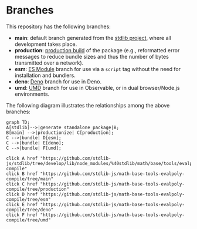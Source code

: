 <!--

@license Apache-2.0

Copyright (c) 2022 The Stdlib Authors.

Licensed under the Apache License, Version 2.0 (the "License");
you may not use this file except in compliance with the License.
You may obtain a copy of the License at

    http://www.apache.org/licenses/LICENSE-2.0

Unless required by applicable law or agreed to in writing, software
distributed under the License is distributed on an "AS IS" BASIS,
WITHOUT WARRANTIES OR CONDITIONS OF ANY KIND, either express or implied.
See the License for the specific language governing permissions and
limitations under the License.

-->

# Branches

This repository has the following branches:

-   **main**: default branch generated from the [stdlib project][stdlib-url], where all development takes place.
-   **production**: [production build][production-url] of the package (e.g., reformatted error messages to reduce bundle sizes and thus the number of bytes transmitted over a network).
-   **esm**: [ES Module][esm-url] branch for use via a `script` tag without the need for installation and bundlers.
-   **deno**: [Deno][deno-url] branch for use in Deno.
-   **umd**: [UMD][umd-url] branch for use in Observable, or in dual browser/Node.js environments.

The following diagram illustrates the relationships among the above branches:

```mermaid
graph TD;
A[stdlib]-->|generate standalone package|B;
B[main] -->|productionize| C[production];
C -->|bundle| D[esm];
C -->|bundle| E[deno];
C -->|bundle| F[umd];

click A href "https://github.com/stdlib-js/stdlib/tree/develop/lib/node_modules/%40stdlib/math/base/tools/evalpoly-compile"
click B href "https://github.com/stdlib-js/math-base-tools-evalpoly-compile/tree/main"
click C href "https://github.com/stdlib-js/math-base-tools-evalpoly-compile/tree/production"
click D href "https://github.com/stdlib-js/math-base-tools-evalpoly-compile/tree/esm"
click E href "https://github.com/stdlib-js/math-base-tools-evalpoly-compile/tree/deno"
click F href "https://github.com/stdlib-js/math-base-tools-evalpoly-compile/tree/umd"
```

[stdlib-url]: https://github.com/stdlib-js/stdlib/tree/develop/lib/node_modules/%40stdlib/math/base/tools/evalpoly-compile
[production-url]: https://github.com/stdlib-js/math-base-tools-evalpoly-compile/tree/production
[deno-url]: https://github.com/stdlib-js/math-base-tools-evalpoly-compile/tree/deno
[umd-url]: https://github.com/stdlib-js/math-base-tools-evalpoly-compile/tree/umd
[esm-url]: https://github.com/stdlib-js/math-base-tools-evalpoly-compile/tree/esm